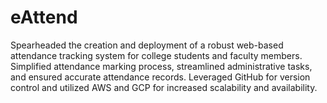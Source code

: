# eAttend
Spearheaded the creation and deployment of a robust web-based attendance tracking system for college students and faculty members. Simplified attendance marking process, streamlined administrative tasks, and ensured accurate attendance records. Leveraged GitHub for version control and utilized AWS and GCP for increased scalability and availability.
